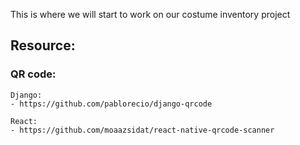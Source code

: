 This is where we will start to work on our costume inventory project


## Resource:

### QR code:
    Django:
    - https://github.com/pablorecio/django-qrcode
    
    React:
    - https://github.com/moaazsidat/react-native-qrcode-scanner